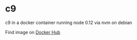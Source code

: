 # c9
c9 in a docker container running node 0.12 via nvm on debian

Find image on [Docker Hub](https://hub.docker.com/r/z3cka/c9/)
